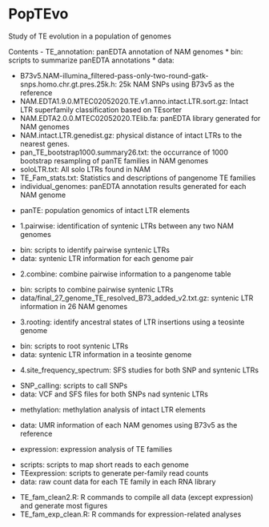 # PopTEvo
Study of TE evolution in a population of genomes

Contents
 \- TE_annotation: panEDTA annotation of NAM genomes
  \* bin: scripts to summarize panEDTA annotations
  \* data: 
   + B73v5.NAM-illumina_filtered-pass-only-two-round-gatk-snps.homo.chr.gt.pres.25k.h: 25k NAM SNPs using B73v5 as the reference
   + NAM.EDTA1.9.0.MTEC02052020.TE.v1.anno.intact.LTR.sort.gz: Intact LTR superfamily classification based on TEsorter
   + NAM.EDTA2.0.0.MTEC02052020.TElib.fa: panEDTA library generated for NAM genomes
   + NAM.intact.LTR.genedist.gz: physical distance of intact LTRs to the nearest genes.
   + pan_TE_bootstrap1000.summary26.txt: the occurrance of 1000 bootstrap resampling of panTE families in NAM genomes
   + soloLTR.txt: All solo LTRs found in NAM
   + TE_Fam_stats.txt: Statistics and descriptions of pangenome TE families
   + individual_genomes: panEDTA annotation results generated for each NAM genome
 - panTE: population genomics of intact LTR elements
  * 1.pairwise: identification of syntenic LTRs between any two NAM genomes
   + bin: scripts to identify pairwise syntenic LTRs
   + data: syntenic LTR information for each genome pair
  * 2.combine: combine pairwise information to a pangenome table
   + bin: scripts to combine pairwise syntenic LTRs
   + data/final_27_genome_TE_resolved_B73_added_v2.txt.gz: syntenic LTR information in 26 NAM genomes
  * 3.rooting: identify ancestral states of LTR insertions using a teosinte genome
   + bin: scripts to root syntenic LTRs
   + data: syntenic LTR information in a teosinte genome
  * 4.site_frequency_spectrum: SFS studies for both SNP and syntenic LTRs
   + SNP_calling: scripts to call SNPs
   + data: VCF and SFS files for both SNPs nad syntenic LTRs
 - methylation: methylation analysis of intact LTR elements
  * data: UMR information of each NAM genomes using B73v5 as the reference
 - expression: expression analysis of TE families
  * scripts: scripts to map short reads to each genome
  * TEexpression: scripts to generate per-family read counts
  * data: raw count data for each TE family in each RNA library
 - TE_fam_clean2.R: R commands to compile all data (except expression) and generate most figures
 - TE_fam_exp_clean.R: R commands for expression-related analyses


